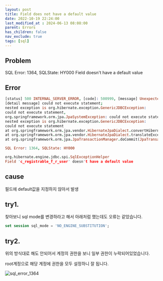 ```yaml
---
layout: post
title: Field does not have a default value
date: 2022-10-19 22:24:00
last_modified_at : 2024-06-13 08:08:00
parent: Errors
has_children: false
nav_exclude: true
tags: [sql]
---
```


## Problem
SQL Error: 1364, SQLState: HY000 Field doesn't have a default value

## Error

```prolog
[status] 500 INTERNAL_SERVER_ERROR, [code]: 500999, [message] Unexpected error occurred., 
[detail message] could not execute statement; 
nested exception is org.hibernate.exception.GenericJDBCException: 
could not execute statement, 
org.springframework.orm.jpa.JpaSystemException: could not execute statement; 
nested exception is org.hibernate.exception.GenericJDBCException: 
could not execute statement 
at org.springframework.orm.jpa.vendor.HibernateJpaDialect.convertHibernateAccessException(HibernateJpaDialect.java:331) 
at org.springframework.orm.jpa.vendor.HibernateJpaDialect.translateExceptionIfPossible(HibernateJpaDialect.java:233) 
at org.springframework.orm.jpa.JpaTransactionManager.doCommit(JpaTransactionManager.java:566) 

SQL Error: 1364, SQLState: HY000

org.hibernate.engine.jdbc.spi.SqlExceptionHelper
Field 'c_registrable_f_r_user' doesn't have a default value
```

## cause

필드에 default값을 지정하지 않아서 발생

## try1.

찾아보니 sql mode를 변경하라고 해서 아래처럼 했는데도 오류는 같았습니다.

```sql
set session sql_mode = 'NO_ENGINE_SUBSTITUTION';
```

## try2.

위의 방식대로 해도 안되어서 계정의 권한을 보니 일부 권한이 누락되어있었습니다.

root계정으로 해당 계정에 권한을 모두 설정하니 잘 됩니다.

![sql_error_1364](../img/sql_error_1364.png)
